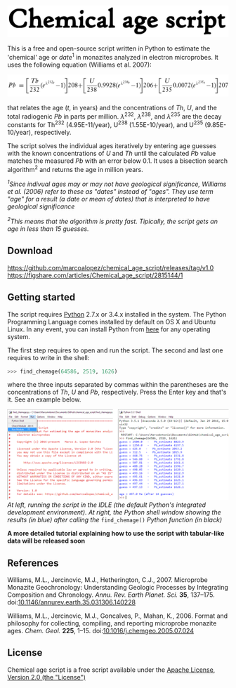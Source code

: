 ﻿![](https://raw.githubusercontent.com/marcoalopez/chemical_age_script/master/header.png)

This is a free and open-source script written in Python to estimate the 'chemical' age or *date*<sup>1</sup>
in monazites analyzed in electron microprobes. It uses the following equation
(Williams et al. 2007):

![](https://raw.githubusercontent.com/marcoalopez/chemical_age_script/master/fig_01.png)

that relates the age (*t*, in years) and the concentrations of *Th*, *U*, and the total radiogenic
*Pb* in parts per million. *λ*<sup>232</sup>, *λ*<sup>238</sup>, and *λ*<sup>235</sup> are the decay
constants for Th<sup>232</sup> (4.95E-11/year), U<sup>238</sup> (1.55E-10/year), and U<sup>235</sup>
(9.85E-10/year), respectively. 

The script solves the individual ages iteratively by entering age guesses with the known
concentrations of *U* and *Th* until the calculated *Pb* value matches the measured *Pb*
with an error below 0.1. It uses a bisection search algorithm<sup>2</sup> and returns the
age in million years.

*<sup>1</sup>Since indivual ages may or may not have geological significance, Williams et al. (2006)
refer to these as "dates" instead of "ages". They use term "age" for a result (a date or mean of dates) that
is interpreted to have geological significance*

*<sup>2</sup>This means that the algorithm is pretty fast. Tipically, the script gets an age in less than
15 guesses.*

## Download
https://github.com/marcoalopez/chemical_age_script/releases/tag/v1.0
https://figshare.com/articles/Chemical_age_script/2815144/1

## Getting started

The script requires [Python](https://www.python.org/) 2.7.x or 3.4.x installed in the system.
The Python Programming Language comes installed by default on OS X and Ubuntu Linux. In any event,
you can install Python from [here](http://conda.pydata.org/miniconda.html) for any operating
system.

The first step requires to open and run the script. The second and last one requires to write in the shell:

```python
>>> find_chemage(64586, 2519, 1626)
```

where the three inputs separated by commas within the parentheses are the concentrations of *Th*, *U*
and *Pb*, respectively. Press the Enter key and that's it. See an example below.

![](https://raw.githubusercontent.com/marcoalopez/chemical_age_script/master/fig_02.png)
*At left, running the script in the IDLE (the default Python's integrated development environment).
At right, the Python shell window showing the results (in blue) after calling the* ```find_chemage()```
*Python function (in black)*

**A more detailed tutorial explaining how to use the script with tabular-like data will be released soon**

## References
Williams, M.L., Jercinovic, M.J., Hetherington, C.J., 2007. Microprobe Monazite Geochronology: Understanding Geologic Processes
by Integrating Composition and Chronology. *Annu. Rev. Earth Planet. Sci.* **35**, 137–175.
doi:[10.1146/annurev.earth.35.031306.140228](http://dx.doi.org/10.1146/annurev.earth.35.031306.140228)

Williams, M.L., Jercinovic, M.J., Goncalves, P., Mahan, K., 2006. Format and philosophy for collecting, compiling, and reporting
microprobe monazite ages. *Chem. Geol.* **225**, 1–15. doi:[10.1016/j.chemgeo.2005.07.024](http://dx.doi.org/10.1016/j.chemgeo.2005.07.024)

## License
Chemical age script is a free script available under the [Apache License, Version 2.0 (the "License")](http://www.apache.org/licenses/LICENSE-2.0)
